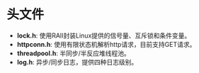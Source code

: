 # 头文件

* **lock.h**: 使用RAII封装Linux提供的信号量、互斥锁和条件变量。
* **httpconn.h**: 使用有限状态机解析http请求，目前支持GET请求。
* **threadpool.h**: 半同步/半反应堆线程池。
* **log.h**: 异步/同步日志，提供四种日志级别。
